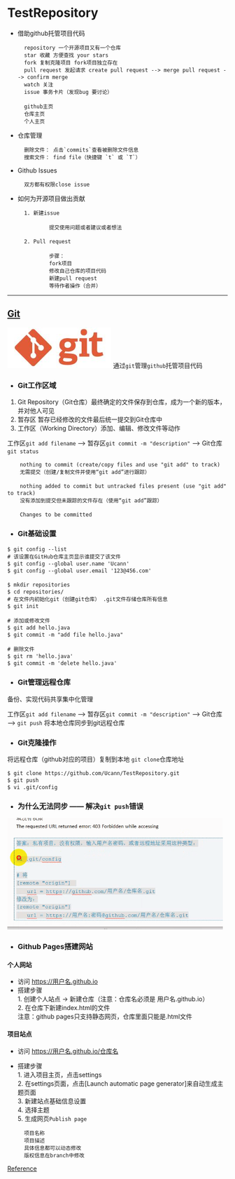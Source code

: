 # TestRepository

- 借助github托管项目代码

        repository 一个开源项目又有一个仓库
        star 收藏 方便查找 your stars
        fork 复制克隆项目 fork项目独立存在
        pull request 发起请求 create pull request --> merge pull request --> confirm merge
        watch 关注
        issue 事务卡片（发现bug 要讨论）

        github主页
        仓库主页
        个人主页

- 仓库管理

        删除文件： 点击`commits`查看被删除文件信息
        搜索文件： find file（快捷键 `t` 或 `T`）

- Github Issues
        
        双方都有权限close issue

- 如何为开源项目做出贡献

        1. 新建issue 

                提交使用问题或者建议或者想法

        2. Pull request 

                步骤：
                fork项目
                修改自己仓库的项目代码
                新建pull request
                等待作者操作（合并）

---

## [Git](https://git-scm.com/download/win)  
![Git Logo](images/gitlogo.jpg)
通过`git`管理`github`托管项目代码
        
- ### Git工作区域
1. Git Repository（Git仓库）最终确定的文件保存到仓库，成为一个新的版本，并对他人可见
2. 暂存区 暂存已经修改的文件最后统一提交到Git仓库中
3. 工作区（Working Directory）添加、编辑、修改文件等动作  

工作区`git add filename` --> 暂存区`git commit -m "description"` --> Git仓库  
`git status`

        nothing to commit (create/copy files and use "git add" to track)
        无需提交（创建/复制文件并使用“git add”进行跟踪）
        
        nothing added to commit but untracked files present (use "git add" to track)
        没有添加到提交但未跟踪的文件存在（使用“git add”跟踪）
        
        Changes to be committed

- ### Git基础设置

``` git
$ git config --list
# 该设置在GitHub仓库主页显示谁提交了该文件
$ git config --global user.name 'Ucann'
$ git config --global user.email '123@456.com'

$ mkdir repositories
$ cd repositories/
# 在文件内初始化git（创建git仓库） .git文件存储仓库所有信息
$ git init

# 添加或修改文件
$ git add hello.java
$ git commit -m "add file hello.java"

# 删除文件
$ git rm 'hello.java'
$ git commit -m 'delete hello.java'

```

- ### Git管理远程仓库
备份、实现代码共享集中化管理

工作区`git add filename` --> 暂存区`git commit -m "description"` --> Git仓库  
--> `git push` 将本地仓库同步到git远程仓库

- ### Git克隆操作
将远程仓库（github对应的项目）复制到本地 `git clone`仓库地址

```git
$ git clone https://github.com/Ucann/TestRepository.git
$ git push
$ vi .git/config
```

- ### 为什么无法同步 —— 解决`git push`错误
![](images/403forbidden.png)

- ### Github Pages搭建网站
#### 个人网站  
- 访问 https://用户名.github.io
- 搭建步骤          
        1. 创建个人站点 -> 新建仓库（注意：仓库名必须是 用户名.github.io）      
        2. 在仓库下新建index.html的文件          
        注意：github pages只支持静态网页，仓库里面只能是.html文件                
  
#### 项目站点
- 访问 https://用户名.github.io/仓库名
- 搭建步骤  
        1. 进入项目主页，点击settings    
        2. 在settings页面，点击[Launch automatic page generator]来自动生成主题页面     
        3. 新建站点基础信息设置   
        4. 选择主题         
        5. 生成网页`Publish page`
       
        项目名称
        项目描述
        具体信息都可以动态修改
        版权信息在branch中修改


[Reference](https://github.com/yezhaodan/-Git/blob/master/GitLearning.md)
